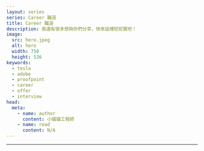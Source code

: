 ```yaml
---
layout: series
series: Career 職涯
title: Career 職涯
description: 我還有很多想與你們分享，快來這裡挖挖寶吧！
image:
  src: hero.jpeg
  alt: hero
  width: 750
  height: 536
keywords:
  - tesla
  - adobe
  - proofpoint
  - career
  - offer
  - interview
head:
  meta:
    - name: author
      content: 小貓貓工程師
    - name: read
      content: N/A
---
```


---

